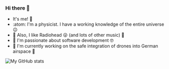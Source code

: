 ### Hi there 👋

- It's me! 😬
- :atom: I'm a physicist. I have a working knowledge of the entire universe 😉
- 🎸 Also, I like Radiohead 😜 (and lots of other music) 🤘
- 👾 I'm passionate about software development 🤓
- 🔭 I'm currently working on the safe integration of drones into German airspace 🚀

<!--
**janusw/janusw** is a ✨ _special_ ✨ repository because its `README.md` (this file) appears on your GitHub profile.

Here are some ideas to get you started:

- 🔭 I’m currently working on ...
- 🌱 I’m currently learning ...
- 👯 I’m looking to collaborate on ...
- 🤔 I’m looking for help with ...
- 💬 Ask me about ...
- 📫 How to reach me: ...
- 😄 Pronouns: ...
- ⚡ Fun fact: ...
-->

![My GitHub stats](https://github-readme-stats.vercel.app/api?username=janusw&show_icons=true&hide=stars&theme=radical)

<!--
![Top Langs](https://github-readme-stats.vercel.app/api/top-langs/?username=janusw&layout=compact&langs_count=10)
-->
